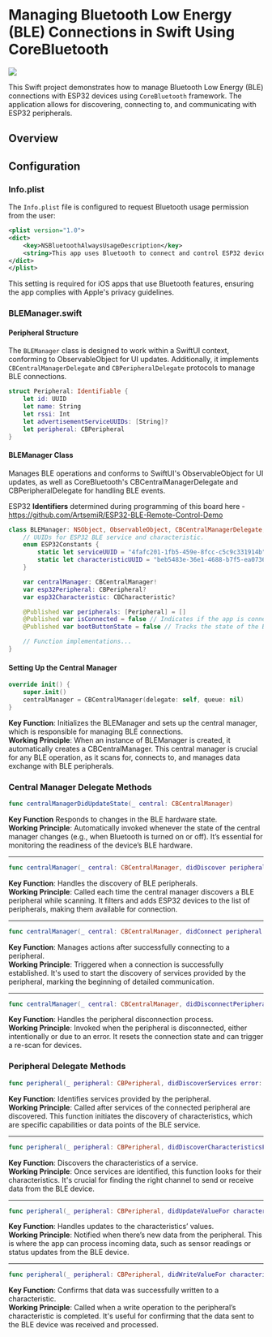 # Managing Bluetooth Low Energy (BLE) Connections in Swift Using CoreBluetooth
![](Demo-960-720-12.gif)

This Swift project demonstrates how to manage Bluetooth Low Energy (BLE) connections with ESP32 devices using ```CoreBluetooth``` framework. The application allows for discovering, connecting to, and communicating with ESP32 peripherals.

## Overview

## Configuration

### Info.plist

The `Info.plist` file is configured to request Bluetooth usage permission from the user:

```xml
<plist version="1.0">
<dict>
    <key>NSBluetoothAlwaysUsageDescription</key>
    <string>This app uses Bluetooth to connect and control ESP32 devices.</string>
</dict>
</plist>
```
This setting is required for iOS apps that use Bluetooth features, ensuring the app complies with Apple's privacy guidelines.


### BLEManager.swift
#### Peripheral Structure
The ```BLEManager``` class is designed to work within a SwiftUI context, conforming to ObservableObject for UI updates. Additionally, it implements ```CBCentralManagerDelegate``` and ```CBPeripheralDelegate``` protocols to manage BLE connections.

```swift
struct Peripheral: Identifiable {
    let id: UUID
    let name: String
    let rssi: Int
    let advertisementServiceUUIDs: [String]?
    let peripheral: CBPeripheral
}
```

#### BLEManager Class
Manages BLE operations and conforms to SwiftUI's ObservableObject for UI updates, as well as CoreBluetooth's CBCentralManagerDelegate and CBPeripheralDelegate for handling BLE events.

ESP32 **Identifiers** determined during programming of this board here - https://github.com/ArtsemiR/ESP32-BLE-Remote-Control-Demo
```swift
class BLEManager: NSObject, ObservableObject, CBCentralManagerDelegate, CBPeripheralDelegate {
    // UUIDs for ESP32 BLE service and characteristic.
    enum ESP32Constants {
        static let serviceUUID = "4fafc201-1fb5-459e-8fcc-c5c9c331914b"
        static let characteristicUUID = "beb5483e-36e1-4688-b7f5-ea07361b26a8"
    }

    var centralManager: CBCentralManager!
    var esp32Peripheral: CBPeripheral?
    var esp32Characteristic: CBCharacteristic?

    @Published var peripherals: [Peripheral] = []
    @Published var isConnected = false // Indicates if the app is connected to a peripheral.
    @Published var bootButtonState = false // Tracks the state of the BOOT button.

    // Function implementations...
}
```

#### Setting Up the Central Manager
```swift
override init() {
    super.init()
    centralManager = CBCentralManager(delegate: self, queue: nil)
}
```
**Key Function**: Initializes the BLEManager and sets up the central manager, which is responsible for managing BLE connections.\
**Working Principle**: When an instance of BLEManager is created, it automatically creates a CBCentralManager. This central manager is crucial for any BLE operation, as it scans for, connects to, and manages data exchange with BLE peripherals.

### Central Manager Delegate Methods

```swift
func centralManagerDidUpdateState(_ central: CBCentralManager)
```
**Key Function** Responds to changes in the BLE hardware state.\
**Working Principle**: Automatically invoked whenever the state of the central manager changes (e.g., when Bluetooth is turned on or off). It’s essential for monitoring the readiness of the device’s BLE hardware.
___
```swift
func centralManager(_ central: CBCentralManager, didDiscover peripheral: CBPeripheral, advertisementData: [String: Any], rssi RSSI: NSNumber)
```
**Key Function**: Handles the discovery of BLE peripherals.\
**Working Principle**: Called each time the central manager discovers a BLE peripheral while scanning. It filters and adds ESP32 devices to the list of peripherals, making them available for connection.
___
```swift
func centralManager(_ central: CBCentralManager, didConnect peripheral: CBPeripheral)
```
**Key Function**: Manages actions after successfully connecting to a peripheral.\
**Working Principle**: Triggered when a connection is successfully established. It's used to start the discovery of services provided by the peripheral, marking the beginning of detailed communication.
___
```swift
func centralManager(_ central: CBCentralManager, didDisconnectPeripheral peripheral: CBPeripheral, error: Error?)
```
**Key Function**: Handles the peripheral disconnection process.\
**Working Principle**: Invoked when the peripheral is disconnected, either intentionally or due to an error. It resets the connection state and can trigger a re-scan for devices.

### Peripheral Delegate Methods

```swift
func peripheral(_ peripheral: CBPeripheral, didDiscoverServices error: Error?)
```
**Key Function**: Identifies services provided by the peripheral.\
**Working Principle**: Called after services of the connected peripheral are discovered. This function initiates the discovery of characteristics, which are specific capabilities or data points of the BLE service.
___
```swift
func peripheral(_ peripheral: CBPeripheral, didDiscoverCharacteristicsFor service: CBService, error: Error?)
```
**Key Function**: Discovers the characteristics of a service.\
**Working Principle**: Once services are identified, this function looks for their characteristics. It's crucial for finding the right channel to send or receive data from the BLE device.
___
```swift
func peripheral(_ peripheral: CBPeripheral, didUpdateValueFor characteristic: CBCharacteristic, error: Error?)
```
**Key Function**: Handles updates to the characteristics’ values.\
**Working Principle**: Notified when there’s new data from the peripheral. This is where the app can process incoming data, such as sensor readings or status updates from the BLE device.
___
```swift
func peripheral(_ peripheral: CBPeripheral, didWriteValueFor characteristic: CBCharacteristic, error: Error?)
```
**Key Function**: Confirms that data was successfully written to a characteristic.\
**Working Principle**: Called when a write operation to the peripheral’s characteristic is completed. It's useful for confirming that the data sent to the BLE device was received and processed.
